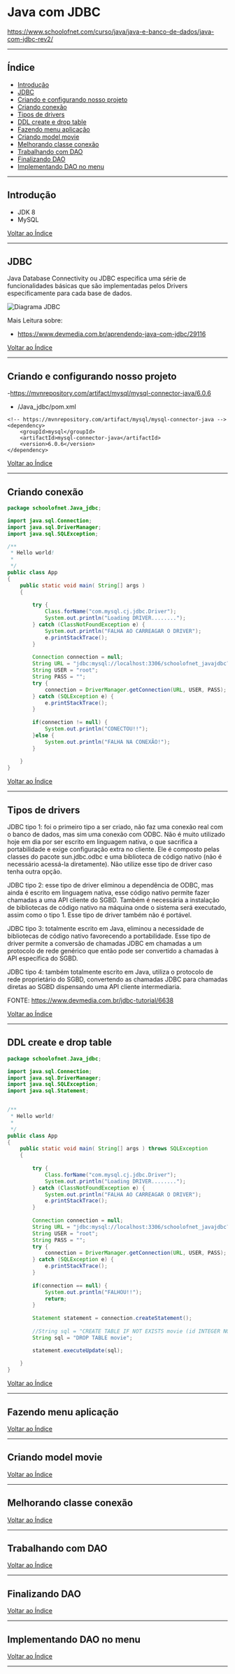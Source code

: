 # Java com JDBC

https://www.schoolofnet.com/curso/java/java-e-banco-de-dados/java-com-jdbc-rev2/

---

## <a name="indice">Índice</a>

- [Introdução](#parte1)   
- [JDBC](#parte2)   
- [Criando e configurando nosso projeto](#parte3)   
- [Criando conexão](#parte4)   
- [Tipos de drivers](#parte5)   
- [DDL create e drop table](#parte6)   
- [Fazendo menu aplicação](#parte7)   
- [Criando model movie](#parte8)   
- [Melhorando classe conexão](#parte9)   
- [Trabalhando com DAO](#parte10)   
- [Finalizando DAO](#parte11)   
- [Implementando DAO no menu](#parte12)   



---

## <a name="parte1">Introdução</a>

- JDK 8
- MySQL

[Voltar ao Índice](#indice)

---

## <a name="parte2">JDBC</a>

Java Database Connectivity ou JDBC especifica uma série de funcionalidades básicas que são implementadas pelos Drivers especificamente para cada base de dados.

![Diagrama JDBC](https://github.com/josemalcher/SchoolOfNet-plano-de-estudo-JAVA-DEVELOPER/blob/master/06Java%20com%20JDBC/readme-img/jdbc.png?raw=true)

Mais Leitura sobre: 
- https://www.devmedia.com.br/aprendendo-java-com-jdbc/29116


[Voltar ao Índice](#indice)

---

## <a name="parte3">Criando e configurando nosso projeto</a>

-https://mvnrepository.com/artifact/mysql/mysql-connector-java/6.0.6

- /Java_jdbc/pom.xml
```
<!-- https://mvnrepository.com/artifact/mysql/mysql-connector-java -->
<dependency>
    <groupId>mysql</groupId>
    <artifactId>mysql-connector-java</artifactId>
    <version>6.0.6</version>
</dependency>
```


[Voltar ao Índice](#indice)

---

## <a name="parte4">Criando conexão</a>


```java 
package schoolofnet.Java_jdbc;

import java.sql.Connection;
import java.sql.DriverManager;
import java.sql.SQLException;

/**
 * Hello world!
 *
 */
public class App 
{
    public static void main( String[] args )
    {
        
    	try {
			Class.forName("com.mysql.cj.jdbc.Driver");
			System.out.println("Loading DRIVER........");
		} catch (ClassNotFoundException e) {
			System.out.println("FALHA AO CARREAGAR O DRIVER");
			e.printStackTrace();
		}
    	
    	Connection connection = null;
    	String URL = "jdbc:mysql://localhost:3306/schoolofnet_javajdbc?serverTimezone=UTC";
    	String USER = "root";
    	String PASS = "";
    	try {
			connection = DriverManager.getConnection(URL, USER, PASS);
		} catch (SQLException e) {
			e.printStackTrace();
		}
    	
    	if(connection != null) {
    		System.out.println("CONECTOU!!");
    	}else {
    		System.out.println("FALHA NA CONEXÃO!");
    	}
    	
    }
}

```


[Voltar ao Índice](#indice)

---

## <a name="parte5">Tipos de drivers</a>

JDBC tipo 1: foi o primeiro tipo a ser criado, não faz uma conexão real com o banco de dados, mas sim uma conexão com ODBC. Não é muito utilizado hoje em dia por ser escrito em linguagem nativa, o que sacrifica a portabilidade e exige configuração extra no cliente. Ele é composto pelas classes do pacote sun.jdbc.odbc e uma biblioteca de código nativo (não é necessário acessá-la diretamente). Não utilize esse tipo de driver caso tenha outra opção.

JDBC tipo 2: esse tipo de driver eliminou a dependência de ODBC, mas ainda é escrito em linguagem nativa, esse código nativo permite fazer chamadas a uma API cliente do SGBD. Também é necessária a instalação de bibliotecas de código nativo na máquina onde o sistema será executado, assim como o tipo 1. Esse tipo de driver também não é portável.

JDBC tipo 3: totalmente escrito em Java, eliminou a necessidade de bibliotecas de código nativo favorecendo a portabilidade. Esse tipo de driver permite a conversão de chamadas JDBC em chamadas a um protocolo de rede genérico que então pode ser convertido a chamadas à API específica do SGBD.

JDBC tipo 4: também totalmente escrito em Java, utiliza o protocolo de rede proprietário do SGBD, convertendo as chamadas JDBC para chamadas diretas ao SGBD dispensando uma API cliente intermediaria.

FONTE: https://www.devmedia.com.br/jdbc-tutorial/6638



[Voltar ao Índice](#indice)

---

## <a name="parte6">DDL create e drop table</a>

```java
package schoolofnet.Java_jdbc;

import java.sql.Connection;
import java.sql.DriverManager;
import java.sql.SQLException;
import java.sql.Statement;


/**
 * Hello world!
 *
 */
public class App 
{
    public static void main( String[] args ) throws SQLException
    {
        
    	try {
			Class.forName("com.mysql.cj.jdbc.Driver");
			System.out.println("Loading DRIVER........");
		} catch (ClassNotFoundException e) {
			System.out.println("FALHA AO CARREAGAR O DRIVER");
			e.printStackTrace();
		}
    	
    	Connection connection = null;
    	String URL = "jdbc:mysql://localhost:3306/schoolofnet_javajdbc?serverTimezone=UTC";
    	String USER = "root";
    	String PASS = "";
    	try {
			connection = DriverManager.getConnection(URL, USER, PASS);
		} catch (SQLException e) {
			e.printStackTrace();
		}
    	
    	if(connection == null) {
    		System.out.println("FALHOU!!");
    		return;
    	}
    	
    	Statement statement = connection.createStatement();
    	
    	//String sql = "CREATE TABLE IF NOT EXISTS movie (id INTEGER NOT NULL AUTO_INCREMENT, name VARCHAR(255) NOT NULL, PRIMARY KEY (id))";
    	String sql = "DROP TABLE movie";

    	statement.executeUpdate(sql);
    	
    }
}

```

[Voltar ao Índice](#indice)

---

## <a name="parte7">Fazendo menu aplicação</a>


[Voltar ao Índice](#indice)

---

## <a name="parte8">Criando model movie</a>


[Voltar ao Índice](#indice)

---

## <a name="parte9">Melhorando classe conexão</a>


[Voltar ao Índice](#indice)

---

## <a name="parte10">Trabalhando com DAO</a>


[Voltar ao Índice](#indice)

---

## <a name="parte11">Finalizando DAO</a>


[Voltar ao Índice](#indice)

---

## <a name="parte12">Implementando DAO no menu</a>


[Voltar ao Índice](#indice)

---
